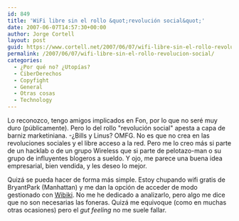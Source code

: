 ```yaml
---
id: 849
title: 'WiFi libre sin el rollo &quot;revolución social&quot;'
date: 2007-06-07T14:57:30+00:00
author: Jorge Cortell
layout: post
guid: https://www.cortell.net/2007/06/07/wifi-libre-sin-el-rollo-revolucion-social/
permalink: /2007/06/07/wifi-libre-sin-el-rollo-revolucion-social/
categories:
  - ¿Por qué no? ¿Utopías?
  - CiberDerechos
  - Copyfight
  - General
  - Otras cosas
  - Technology
---
```

Lo reconozco, tengo amigos implicados en Fon, por lo que no seré muy duro (públicamente). Pero lo del rollo "revolución social" apesta a capa de barniz marketiniana. -¿Bills y Linus? OMFG. No es que no crea en las revoluciones sociales y el libre acceso a la red. Pero me lo creo más si parte de un hacklab o de un grupo Wireless que si parte de pelotazo-man o su grupo de influyentes blogeros a sueldo. Y ojo, me parece una buena idea empresarial, bien vendida, y les deseo lo mejor.

Quizá se pueda hacer de forma más simple. Estoy chupando wifi gratis de BryantPark (Manhattan) y me dan la opción de acceder de modo gestionado con <a target="_blank" title="Wibiki" href="https://wibiki.com/index.html">Wibiki</a>. No me he dedicado a analizarlo, pero algo me dice que no son necesarias las foneras. Quizá me equivoque (como en muchas otras ocasiones) pero el _gut feeling_ no me suele fallar.